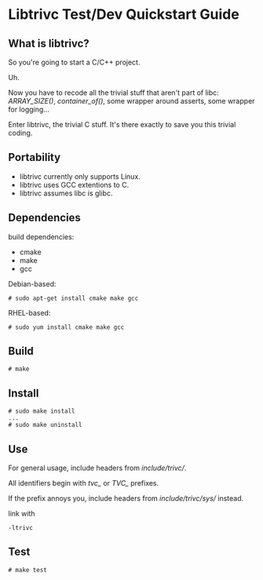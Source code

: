 Libtrivc Test/Dev Quickstart Guide
===

## What is libtrivc?

So you're going to start a C/C++ project.

Uh.

Now you have to recode all the trivial stuff that aren't part of libc: _ARRAY\_SIZE()_, _container\_of()_, some wrapper around asserts, some wrapper for logging...

Enter libtrivc, the trivial C stuff. It's there exactly to save you this trivial coding.

## Portability

* libtrivc currently only supports Linux.
* libtrivc uses GCC extentions to C.
* libtrivc assumes libc is glibc.

## Dependencies

build dependencies:

* cmake
* make
* gcc

Debian-based:

	# sudo apt-get install cmake make gcc

RHEL-based:

	# sudo yum install cmake make gcc

## Build
	# make

## Install
	# sudo make install
	...
	# sudo make uninstall

## Use

For general usage, include headers from _include/trivc/_.

All identifiers begin with _tvc\__ or _TVC\__ prefixes.

If the prefix annoys you, include headers from _include/trivc/sys/_ instead.

link with

	-ltrivc

## Test
	# make test
